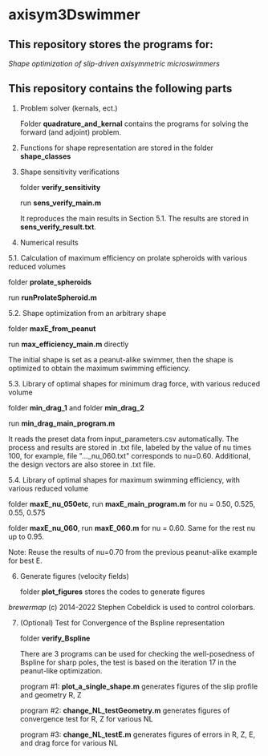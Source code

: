 # axisym3Dswimmer

## This repository stores the programs for:

_Shape optimization of slip-driven axisymmetric microswimmers_

## This repository contains the following parts
1. Problem solver (kernals, ect.)

   Folder **quadrature_and_kernal** contains the programs for solving the forward (and adjoint) problem. 
   
2. Functions for shape representation are stored in the folder **shape_classes**

3. Shape sensitivity verifications

   folder **verify_sensitivity**
   
   run **sens_verify_main.m** 
    
   It reproduces the main results in Section 5.1. The results are stored in **sens_verify_result.txt**.

5. Numerical results

  5.1. Calculation of maximum efficiency on prolate spheroids with various reduced volumes

   folder **prolate_spheroids**
  
   run **runProlateSpheroid.m**
   
  5.2. Shape optimization from an arbitrary shape

   folder **maxE_from_peanut**
  
   run **max_efficiency_main.m** directly 
   
   The initial shape is set as a peanut-alike swimmer, then the shape is optimized to obtain the maximum swimming efficiency.
 
  5.3. Library of optimal shapes for minimum drag force, with various reduced volume

   folder **min_drag_1** and folder **min_drag_2**
   
   run **min_drag_main_program.m**
   
   It reads the preset data from input_parameters.csv automatically. The process and results are stored in .txt file, labeled by the value of nu times 100, for example, file "..._nu_060.txt" corresponds to nu=0.60. Additional, the design vectors are also storee in .txt file.

  5.4. Library of optimal shapes for maximum swimming efficiency, with various reduced volume

   folder **maxE_nu_050etc**, run **maxE_main_program.m** for nu = 0.50, 0.525, 0.55, 0.575
   
   folder **maxE_nu_060**, run **maxE_060.m** for nu = 0.60. Same for the rest nu up to 0.95.
   
   Note: Reuse the results of nu=0.70 from the previous peanut-alike example for best E.
   
6. Generate figures (velocity fields)

   folder **plot_figures** stores the codes to generate figures

  _brewermap_ (c) 2014-2022 Stephen Cobeldick is used to control colorbars.
  
7. (Optional) Test for Convergence of the Bspline representation

   folder **verify_Bspline**
   
   There are 3 programs can be used for checking the well-posedness of Bspline for sharp poles, the test is based on the iteration 17 in the peanut-like optimization. 
   
   program #1: **plot_a_single_shape.m** generates figures of the slip profile and geometry R, Z 

   program #2: **change_NL_testGeometry.m** generates figures of convergence test for R, Z for various NL
      
   program #3: **change_NL_testE.m** generates figures of errors in R, Z, E, and drag force for various NL
   
